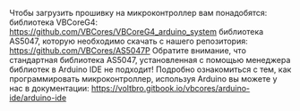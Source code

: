 Чтобы загрузить прошивку на микроконтроллер вам понадобятся:
библиотека  VBCoreG4: https://github.com/VBCores/VBCoreG4_arduino_system
библиотека AS5047, которую необходимо скачать с нашего репозитория: https://github.com/VBCores/AS5047P
Обратите внимание, что стандартная библиотека AS5047, установленная с помощью менеджера библиотек в Arduino IDE не подходит!
Подробно ознакомиться с тем, как программировать микроконтроллер, используя Arduino вы можете у нас в документации: https://voltbro.gitbook.io/vbcores/arduino-ide/arduino-ide
